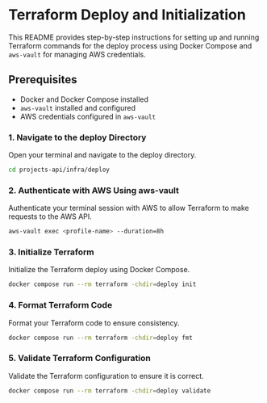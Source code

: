 # Terraform Deploy and Initialization

This README provides step-by-step instructions for setting up and running Terraform commands for the deploy process using Docker Compose and `aws-vault` for managing AWS credentials.

## Prerequisites

- Docker and Docker Compose installed
- `aws-vault` installed and configured
- AWS credentials configured in `aws-vault`

### 1. Navigate to the deploy Directory

Open your terminal and navigate to the deploy directory.

```sh
cd projects-api/infra/deploy
```

### 2. Authenticate with AWS Using aws-vault

Authenticate your terminal session with AWS to allow Terraform to make requests to the AWS API.

```sh
aws-vault exec <profile-name> --duration=8h
```

### 3. Initialize Terraform

Initialize the Terraform deploy using Docker Compose.

```sh
docker compose run --rm terraform -chdir=deploy init
```

### 4. Format Terraform Code

Format your Terraform code to ensure consistency.

```sh
docker compose run --rm terraform -chdir=deploy fmt
```

### 5. Validate Terraform Configuration

Validate the Terraform configuration to ensure it is correct.

```sh
docker compose run --rm terraform -chdir=deploy validate
```
